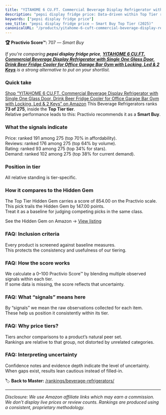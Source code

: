 ```yaml
---
title: "YITAHOME 6 CU.FT. Commercial Beverage Display Refrigerator with Single One Glass Door, Drink Beer Fridge Cooler for Office Garage Bar Gym with Locking, Led & 2 Keys"
description: "pepsi display fridge price: Data-driven within Top Tier ranking using the Practivio Score™. Positioned by quality, value, demand, findability, momentum."
keywords: ["pepsi display fridge price"]
seo_title: "pepsi display fridge price — Smart Buy Top Tier (2025)"
canonicalURL: "/products/yitahome-6-cuft-commercial-beverage-display-refrigerator-with-single-one-glass-door-drink-beer-fridge-cooler-for-office-garage-bar-gym-with-locking-led-2-keys-B0DHTWWVB9/"
---
```


**🏆 Practivio Score™:** 707 — _Smart Buy_


*If you're comparing **pepsi display fridge price**, **[YITAHOME 6 CU.FT. Commercial Beverage Display Refrigerator with Single One Glass Door, Drink Beer Fridge Cooler for Office Garage Bar Gym with Locking, Led & 2 Keys](https://www.amazon.com/dp/B0DHTWWVB9?tag=practivio-20)** is a strong alternative to put on your shortlist.*
### Quick take
[Shop “YITAHOME 6 CU.FT. Commercial Beverage Display Refrigerator with Single One Glass Door, Drink Beer Fridge Cooler for Office Garage Bar Gym with Locking, Led & 2 Keys” on Amazon](https://www.amazon.com/dp/B0DHTWWVB9?tag=practivio-20)
This Beverage Refrigerators ranks **73 of 275**, inside the **Top Tier tier**.  
Relative performance leads to this: Practivio recommends it as a **Smart Buy**.

### What the signals indicate
Price: ranked 191 among 275 (top 70% in affordability).  
Reviews: ranked 176 among 275 (top 64% by volume).  
Rating: ranked 93 among 275 (top 34% for stars).  
Demand: ranked 102 among 275 (top 38% for current demand).

### Position in tier
All relative standing is tier-specific.

### How it compares to the Hidden Gem
The Top Tier Hidden Gem carries a score of 854.00 on the Practivio scale.  
This pick trails the Hidden Gem by 147.00 points.  
Treat it as a baseline for judging competing picks in the same class.  

See the Hidden Gem on Amazon → [View listing](https://www.amazon.com/dp/B09F9WX11W?tag=practivio-20)

### FAQ: Inclusion criteria
Every product is screened against baseline measures.  
This protects the consistency and usefulness of our tiering.

### FAQ: How the score works
We calculate a 0–100 Practivio Score™ by blending multiple observed signals within each tier.  
If some data is missing, the score reflects that uncertainty.

### FAQ: What “signals” means here
By “signals” we mean the raw observations collected for each item.  
These help us position it consistently within its tier.

### FAQ: Why price tiers?
Tiers anchor comparisons to a product’s natural peer set.  
Rankings are relative to that group, not distorted by unrelated categories.

### FAQ: Interpreting uncertainty
Confidence notes and evidence depth indicate the level of uncertainty.  
When gaps exist, results lean cautious instead of filled-in.


🏷️ **Back to Master:** [/rankings/beverage-refrigerators/](/rankings/beverage-refrigerators/)

---
_Disclosure: We use Amazon affiliate links which may earn a commission. We don’t display live prices or review counts. Rankings are produced using a consistent, proprietary methodology._
